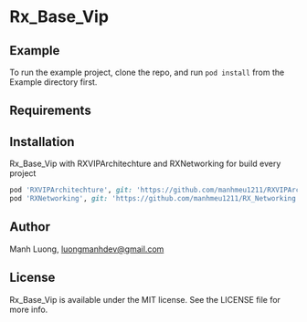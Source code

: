 # Rx_Base_Vip

## Example

To run the example project, clone the repo, and run `pod install` from the Example directory first.

## Requirements

## Installation

Rx_Base_Vip with RXVIPArchitechture and RXNetworking for build every project

```ruby
pod 'RXVIPArchitechture', git: 'https://github.com/manhmeu1211/RXVIPArchitechture.git', :inhibit_warnings => false
pod 'RXNetworking', git: 'https://github.com/manhmeu1211/RX_Networking.git', :inhibit_warnings => false

```

## Author

Manh Luong, luongmanhdev@gmail.com

## License

Rx_Base_Vip is available under the MIT license. See the LICENSE file for more info.
